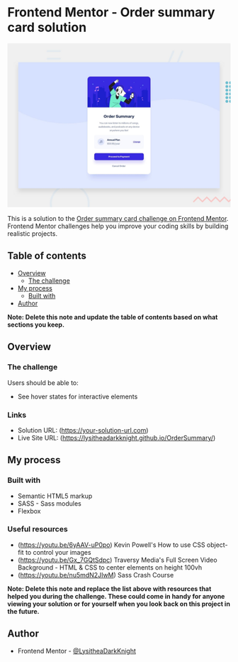 # Frontend Mentor - Order summary card solution

![Design preview for the Order summary card coding challenge](./design/desktop-preview.jpg)

This is a solution to the [Order summary card challenge on Frontend Mentor](https://www.frontendmentor.io/challenges/order-summary-component-QlPmajDUj). Frontend Mentor challenges help you improve your coding skills by building realistic projects. 

## Table of contents

- [Overview](#overview)
  - [The challenge](#the-challenge)
- [My process](#my-process)
  - [Built with](#built-with)
- [Author](#author)

**Note: Delete this note and update the table of contents based on what sections you keep.**

## Overview

### The challenge

Users should be able to:

- See hover states for interactive elements

### Links

- Solution URL: (https://your-solution-url.com)
- Live Site URL: (https://lysitheadarkknight.github.io/OrderSummary/)

## My process

### Built with

- Semantic HTML5 markup
- SASS - Sass modules
- Flexbox

### Useful resources

- (https://youtu.be/6yAAV-uP0po) Kevin Powell's How to use CSS object-fit to control your images
- (https://youtu.be/Gx_7GQtSdpc) Traversy Media's Full Screen Video Background - HTML & CSS to center elements on height 100vh
- (https://youtu.be/nu5mdN2JIwM) Sass Crash Course


**Note: Delete this note and replace the list above with resources that helped you during the challenge. These could come in handy for anyone viewing your solution or for yourself when you look back on this project in the future.**

## Author

- Frontend Mentor - [@LysitheaDarkKnight](https://www.frontendmentor.io/profile/@LysitheaDarkKnight)